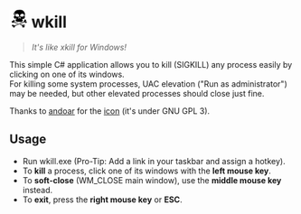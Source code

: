 ![wkill](icon.png) wkill
========================

> *It's like xkill for Windows!*


This simple C# application allows you to kill (SIGKILL) any process easily by
clicking on one of its windows.  
For killing some system processes, UAC elevation ("Run as administrator") may be
needed, but other elevated processes should close just fine.


Thanks to [andoar](http://gnome-look.org/usermanager/search.php?username=andoar)
for the [icon](http://gnome-look.org/content/show.php?content=74536) (it's under
GNU GPL 3).


Usage
-----

- Run wkill.exe (Pro-Tip: Add a link in your taskbar and assign a hotkey).
- To **kill** a process, click one of its windows with the **left mouse key**.
- To **soft-close** (WM_CLOSE main window), use the **middle mouse key** instead.
- To **exit**, press the **right mouse key** or **ESC**.
